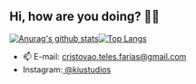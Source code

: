 ## Hi, how are you doing? 👋😃
[![Anurag's github stats](https://github-readme-stats.vercel.app/api?username=CristovoXDGM&layout=compact&show_icons=true&hide=java&theme=dracula&repo=github-readme-stats)](https://github.com/CristovoXDGM/github-readme-stats)[![Top Langs](https://github-readme-stats.vercel.app/api/top-langs/?username=CristovoXDGM&layout=compact&show_icons=true&theme=dracula&hide=c%23&java)](https://github.com/CristovoXDGM/github-readme-stats)
 
- 📫 E-mail: <a href="mailto:cristovao.teles.farias@gmail.com"> cristovao.teles.farias@gmail.com </a>
- Instagram:<a href="https://www.instagram.com/kiustudios/"> @kiustudios </a>
 
 
 

 
 

 
 
